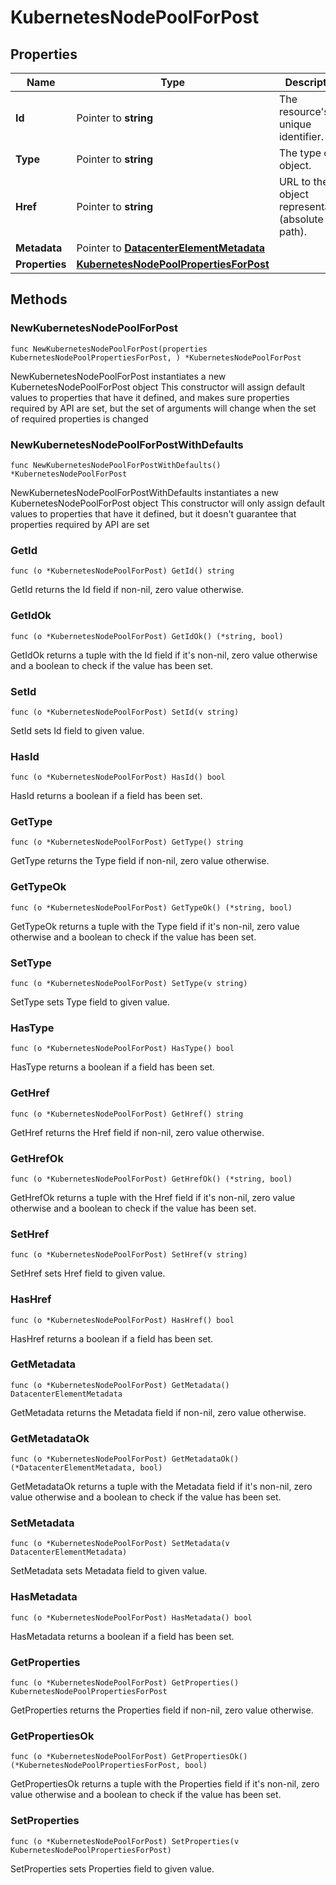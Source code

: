# KubernetesNodePoolForPost

## Properties

|Name | Type | Description | Notes|
|------------ | ------------- | ------------- | -------------|
|**Id** | Pointer to **string** | The resource&#39;s unique identifier. | [optional] [readonly] |
|**Type** | Pointer to **string** | The type of object. | [optional] [readonly] |
|**Href** | Pointer to **string** | URL to the object representation (absolute path). | [optional] [readonly] |
|**Metadata** | Pointer to [**DatacenterElementMetadata**](DatacenterElementMetadata.md) |  | [optional] |
|**Properties** | [**KubernetesNodePoolPropertiesForPost**](KubernetesNodePoolPropertiesForPost.md) |  | |

## Methods

### NewKubernetesNodePoolForPost

`func NewKubernetesNodePoolForPost(properties KubernetesNodePoolPropertiesForPost, ) *KubernetesNodePoolForPost`

NewKubernetesNodePoolForPost instantiates a new KubernetesNodePoolForPost object
This constructor will assign default values to properties that have it defined,
and makes sure properties required by API are set, but the set of arguments
will change when the set of required properties is changed

### NewKubernetesNodePoolForPostWithDefaults

`func NewKubernetesNodePoolForPostWithDefaults() *KubernetesNodePoolForPost`

NewKubernetesNodePoolForPostWithDefaults instantiates a new KubernetesNodePoolForPost object
This constructor will only assign default values to properties that have it defined,
but it doesn't guarantee that properties required by API are set

### GetId

`func (o *KubernetesNodePoolForPost) GetId() string`

GetId returns the Id field if non-nil, zero value otherwise.

### GetIdOk

`func (o *KubernetesNodePoolForPost) GetIdOk() (*string, bool)`

GetIdOk returns a tuple with the Id field if it's non-nil, zero value otherwise
and a boolean to check if the value has been set.

### SetId

`func (o *KubernetesNodePoolForPost) SetId(v string)`

SetId sets Id field to given value.

### HasId

`func (o *KubernetesNodePoolForPost) HasId() bool`

HasId returns a boolean if a field has been set.

### GetType

`func (o *KubernetesNodePoolForPost) GetType() string`

GetType returns the Type field if non-nil, zero value otherwise.

### GetTypeOk

`func (o *KubernetesNodePoolForPost) GetTypeOk() (*string, bool)`

GetTypeOk returns a tuple with the Type field if it's non-nil, zero value otherwise
and a boolean to check if the value has been set.

### SetType

`func (o *KubernetesNodePoolForPost) SetType(v string)`

SetType sets Type field to given value.

### HasType

`func (o *KubernetesNodePoolForPost) HasType() bool`

HasType returns a boolean if a field has been set.

### GetHref

`func (o *KubernetesNodePoolForPost) GetHref() string`

GetHref returns the Href field if non-nil, zero value otherwise.

### GetHrefOk

`func (o *KubernetesNodePoolForPost) GetHrefOk() (*string, bool)`

GetHrefOk returns a tuple with the Href field if it's non-nil, zero value otherwise
and a boolean to check if the value has been set.

### SetHref

`func (o *KubernetesNodePoolForPost) SetHref(v string)`

SetHref sets Href field to given value.

### HasHref

`func (o *KubernetesNodePoolForPost) HasHref() bool`

HasHref returns a boolean if a field has been set.

### GetMetadata

`func (o *KubernetesNodePoolForPost) GetMetadata() DatacenterElementMetadata`

GetMetadata returns the Metadata field if non-nil, zero value otherwise.

### GetMetadataOk

`func (o *KubernetesNodePoolForPost) GetMetadataOk() (*DatacenterElementMetadata, bool)`

GetMetadataOk returns a tuple with the Metadata field if it's non-nil, zero value otherwise
and a boolean to check if the value has been set.

### SetMetadata

`func (o *KubernetesNodePoolForPost) SetMetadata(v DatacenterElementMetadata)`

SetMetadata sets Metadata field to given value.

### HasMetadata

`func (o *KubernetesNodePoolForPost) HasMetadata() bool`

HasMetadata returns a boolean if a field has been set.

### GetProperties

`func (o *KubernetesNodePoolForPost) GetProperties() KubernetesNodePoolPropertiesForPost`

GetProperties returns the Properties field if non-nil, zero value otherwise.

### GetPropertiesOk

`func (o *KubernetesNodePoolForPost) GetPropertiesOk() (*KubernetesNodePoolPropertiesForPost, bool)`

GetPropertiesOk returns a tuple with the Properties field if it's non-nil, zero value otherwise
and a boolean to check if the value has been set.

### SetProperties

`func (o *KubernetesNodePoolForPost) SetProperties(v KubernetesNodePoolPropertiesForPost)`

SetProperties sets Properties field to given value.




